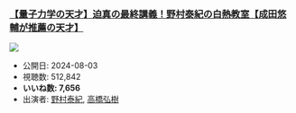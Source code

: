 ### [【量子力学の天才】迫真の最終講義！野村泰紀の白熱教室【成田悠輔が推薦の天才】](https://www.youtube.com/watch?v=VWo6k3TiDRs)
[![](https://img.youtube.com/vi/VWo6k3TiDRs/hqdefault.jpg)](https://www.youtube.com/watch?v=VWo6k3TiDRs)
-   公開日: 2024-08-03
-   視聴数: 512,842
-   **いいね数: 7,656**
-   出演者: [野村泰紀](/rehacq_fan/people/野村泰紀 "wikilink"), [高橋弘樹](/rehacq_fan/people/高橋弘樹 "wikilink")
